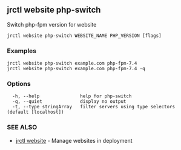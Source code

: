 ## jrctl website php-switch

Switch php-fpm version for website

```
jrctl website php-switch WEBSITE_NAME PHP_VERSION [flags]
```

### Examples

```
jrctl website php-switch example.com php-fpm-7.4
jrctl website php-switch example.com php-fpm-7.4 -q
```

### Options

```
  -h, --help               help for php-switch
  -q, --quiet              display no output
  -t, --type stringArray   filter servers using type selectors (default [localhost])
```

### SEE ALSO

* [jrctl website](jrctl_website.md)	 - Manage websites in deployment

